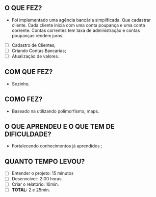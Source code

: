 ## O QUE FEZ?
- Foi implementado uma agência bancária simplificada. Que cadastrar cliente. Cada cliente inicia com uma conta poupança e uma conta corrente. Contas correntes tem taxa de administração e contas poupanças rendem juros.
- [ ] Cadastro de Clientes;
- [ ] Criando Contas Bancarias;
- [ ] Atualização de valores.

## COM QUE FEZ?
- Sozinho.

## COMO FEZ?
- Baseado na utilizando polimorfismo, maps.

## O QUE APRENDEU E O QUE TEM DE DIFICULDADE?
- Fortalecendo conhecimentos já aprendidos ;


## QUANTO TEMPO LEVOU?
   - [ ] Entender o projeto: 15 minutos
   - [ ] Desenvolver:   2:00 horas.
   - [ ] Criar o relatório: 10min.
   - [ ] **TOTAL:** 2 e 25min.
